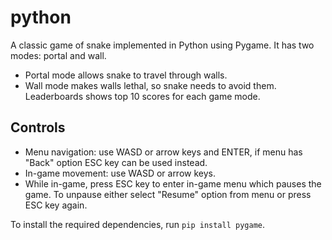 # python

A classic game of snake implemented in Python using Pygame. It has two modes: portal and wall.
 - Portal mode allows snake to travel through walls.
 - Wall mode makes walls lethal, so snake needs to avoid them.
 Leaderboards shows top 10 scores for each game mode.

## Controls
- Menu navigation: use WASD or arrow keys and ENTER, if menu has "Back" option ESC key can be used instead.
- In-game movement: use WASD or arrow keys. 
- While in-game, press ESC key to enter in-game menu which pauses the game. To unpause either select "Resume" option from menu or press ESC key again.

To install the required dependencies, run `pip install pygame`.
